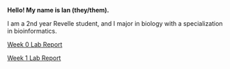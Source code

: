 **Hello! My name is Ian (they/them).**

I am a 2nd year Revelle student, and I major in biology with a specialization in bioinformatics.

[Week 0 Lab Report](Week0Lab/lab-report-1-week-0.md)

[Week 1 Lab Report](Week1Lab/lab-report-2-week-1.md)
